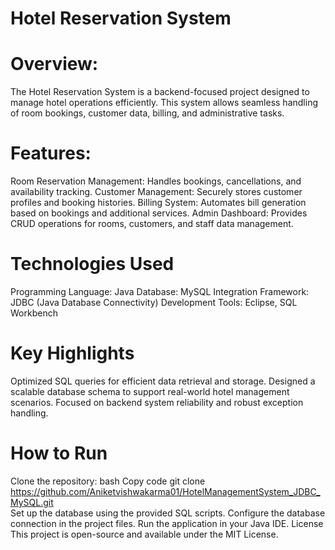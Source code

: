 # Hotel Reservation System 

# Overview:
The Hotel Reservation System is a backend-focused project designed to manage hotel operations efficiently. This system allows seamless handling of room bookings, customer data, billing, and administrative tasks.

# Features:
Room Reservation Management: Handles bookings, cancellations, and availability tracking.
Customer Management: Securely stores customer profiles and booking histories.
Billing System: Automates bill generation based on bookings and additional services.
Admin Dashboard: Provides CRUD operations for rooms, customers, and staff data management.

# Technologies Used
Programming Language: Java
Database: MySQL
Integration Framework: JDBC (Java Database Connectivity)
Development Tools: Eclipse, SQL Workbench

# Key Highlights
Optimized SQL queries for efficient data retrieval and storage.
Designed a scalable database schema to support real-world hotel management scenarios.
Focused on backend system reliability and robust exception handling.

# How to Run
Clone the repository:
bash
Copy code
git clone https://github.com/Aniketvishwakarma01/HotelManagementSystem_JDBC_MySQL.git  
Set up the database using the provided SQL scripts.
Configure the database connection in the project files.
Run the application in your Java IDE.
License
This project is open-source and available under the MIT License.
